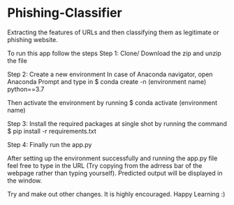 # Phishing-Classifier
Extracting the features of URLs and then classifying them as legitimate or phishing website.

To run this app follow the steps
Step 1: Clone/ Download the zip  and unzip the file

Step 2: Create a new environment 
In case of Anaconda navigator, open Anaconda Prompt and type in
$ conda create -n (environment name) python==3.7

Then activate the environment by running
$ conda activate (environment name)

Step 3: Install the required packages at single shot by running the command
$ pip install -r requirements.txt

Step 4: Finally run the app.py

After setting up the environment successfully and running the app.py file feel free to type in the URL (Try copying from the adrress bar of the webpage rather than typing yourself).
Predicted output will be displayed in the window.

Try and make out other changes. It is highly encouraged. Happy Learning :)
